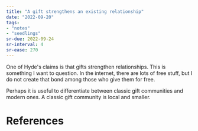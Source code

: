 ```yaml
---
title: "A gift strengthens an existing relationship"
date: "2022-09-20"
tags:
- "notes"
- "seedlings"
sr-due: 2022-09-24
sr-interval: 4
sr-ease: 270
---
```


One of Hyde's claims is that gifts strengthen relationships. This is something I want to question. In the internet, there are lots of free stuff, but I do not create that bond among those who give them for free.

Perhaps it is useful to differentiate between classic gift communities and modern ones. A classic gift community is local and smaller.

# References